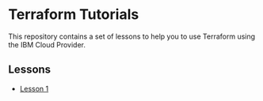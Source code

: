 # Terraform Tutorials

This repository contains a set of lessons to help you to use Terraform using the IBM Cloud Provider.

## Lessons

* [Lesson 1](docs/Create-VPC.md)
